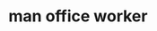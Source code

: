 ---
layout: people&body
title: man office worker
emoji: man_office_worker
permalink: 👨‍💼.html
image: assets/img/3moji/man_office_worker.png
---